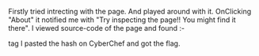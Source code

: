 Firstly tried intrecting with the page. And played around with it.
OnClicking "About" it notified me with "Try inspecting the page!! You might find it there". I viewed source-code of the page and found :-
<section class="about" notify_true="cGljb0NURnt3ZWJfc3VjYzNzc2Z1bGx5X2QzYzBkZWRfMDJjZGNiNTl9"> tag
I pasted the hash on CyberChef and got the flag.